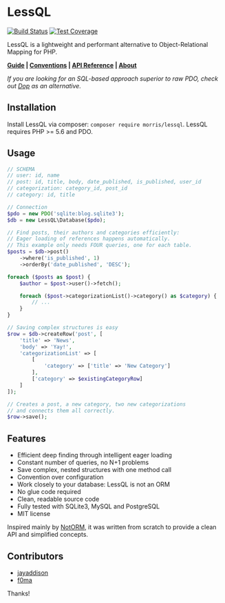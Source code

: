 # LessQL

[![Build Status](https://travis-ci.org/morris/lessql.svg?branch=master)](https://travis-ci.org/morris/lessql)
[![Test Coverage](https://codeclimate.com/github/morris/lessql/badges/coverage.svg)](https://codeclimate.com/github/morris/lessql/coverage)

LessQL is a lightweight and performant alternative to Object-Relational Mapping for PHP.

**[Guide](doc/guide.md) | [Conventions](doc/conventions.md) | [API Reference](doc/api.md) | [About](doc/about.md)**

*If you are looking for an SQL-based approach superior to raw PDO, check out [Dop](https://github.com/morris/dop) as an alternative.*

## Installation

Install LessQL via composer: `composer require morris/lessql`.
LessQL requires PHP >= 5.6 and PDO.

## Usage

```php
// SCHEMA
// user: id, name
// post: id, title, body, date_published, is_published, user_id
// categorization: category_id, post_id
// category: id, title

// Connection
$pdo = new PDO('sqlite:blog.sqlite3');
$db = new LessQL\Database($pdo);

// Find posts, their authors and categories efficiently:
// Eager loading of references happens automatically.
// This example only needs FOUR queries, one for each table.
$posts = $db->post()
    ->where('is_published', 1)
    ->orderBy('date_published', 'DESC');

foreach ($posts as $post) {
    $author = $post->user()->fetch();

    foreach ($post->categorizationList()->category() as $category) {
        // ...
    }
}

// Saving complex structures is easy
$row = $db->createRow('post', [
    'title' => 'News',
    'body' => 'Yay!',
    'categorizationList' => [
        [
            'category' => ['title' => 'New Category']
        ],
        ['category' => $existingCategoryRow]
    ]
]);

// Creates a post, a new category, two new categorizations
// and connects them all correctly.
$row->save();
```

## Features

- Efficient deep finding through intelligent eager loading
- Constant number of queries, no N+1 problems
- Save complex, nested structures with one method call
- Convention over configuration
- Work closely to your database: LessQL is not an ORM
- No glue code required
- Clean, readable source code
- Fully tested with SQLite3, MySQL and PostgreSQL
- MIT license

Inspired mainly by [NotORM](https://www.notorm.com/),
it was written from scratch to provide a clean API and simplified concepts.

## Contributors

- [jayaddison](https://github.com/jayaddison)
- [f0ma](https://github.com/f0ma)

Thanks!
